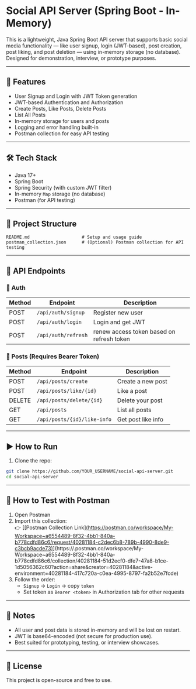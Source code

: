 
# Social API Server (Spring Boot - In-Memory)

This is a lightweight,  Java Spring Boot API server that supports basic social media functionality — like user signup, login (JWT-based), post creation, post liking, and post deletion — using in-memory storage (no database). Designed for demonstration, interview, or prototype purposes.

---

## 🚀 Features

- User Signup and Login with JWT Token generation
- JWT-based Authentication and Authorization
- Create Posts, Like Posts, Delete Posts
- List All Posts
- In-memory storage for users and posts
- Logging and error handling built-in
- Postman collection for easy API testing

---

## 🛠 Tech Stack

- Java 17+
- Spring Boot
- Spring Security (with custom JWT filter)
- In-memory `Map` storage (no database)
- Postman (for API testing)

---

## 📂 Project Structure

```
README.md                    # Setup and usage guide
postman_collection.json      # (Optional) Postman collection for API testing
```

---

## 🧪 API Endpoints

### 🔐 Auth

| Method | Endpoint            | Description           |
|--------|---------------------|-----------------------|
| POST   | `/api/auth/signup`  | Register new user     |
| POST   | `/api/auth/login`   | Login and get JWT     |
| POST   | `/api/auth/refresh` | renew access token based on refresh token    |

### 📝 Posts (Requires Bearer Token)

| Method | Endpoint                    | Description               |
|--------|-----------------------------|---------------------------|
| POST   | `/api/posts/create`         | Create a new post         |
| POST   | `/api/posts/like/{id}`      | Like a post               |
| DELETE | `/api/posts/delete/{id}`    | Delete your post          |
| GET    | `/api/posts`                | List all posts            |
| GET    | `/api/posts/{id}/like-info` | Get post like info        |

---

## ▶️ How to Run

1. Clone the repo:
```bash
git clone https://github.com/YOUR_USERNAME/social-api-server.git
cd social-api-server
```
---

## 🧪 How to Test with Postman

1. Open Postman
2. Import this collection:  
   👉 [[Postman Collection Link][(https://postman.co/workspace/My-Workspace~a6554489-8f32-4bb1-840a-b778cdfd86c6/request/40281184-c2dec6b8-789b-4990-8de9-c3bcb9acde73)](https://.postman.co/workspace/My-Workspace~a6554489-8f32-4bb1-840a-b778cdfd86c6/collection/40281184-51d2ecf0-dfe7-47a8-b1ce-1d5056362c60?action=share&creator=40281184&active-environment=40281184-417c720a-c0ea-4995-8797-fa2b52e7fcde)](https://.postman.co/workspace/My-Workspace~a6554489-8f32-4bb1-840a-b778cdfd86c6/collection/40281184-51d2ecf0-dfe7-47a8-b1ce-1d5056362c60?action=share&creator=40281184&active-environment=40281184-417c720a-c0ea-4995-8797-fa2b52e7fcde)
3. Follow the order:  
   - `Signup` → `Login` → copy `token`
   - Set token as `Bearer <token>` in Authorization tab for other requests

---

## 📌 Notes

- All user and post data is stored in-memory and will be lost on restart.
- JWT is base64-encoded (not secure for production use).
- Best suited for prototyping, testing, or interview showcases.

---

## 📄 License

This project is open-source and free to use.
